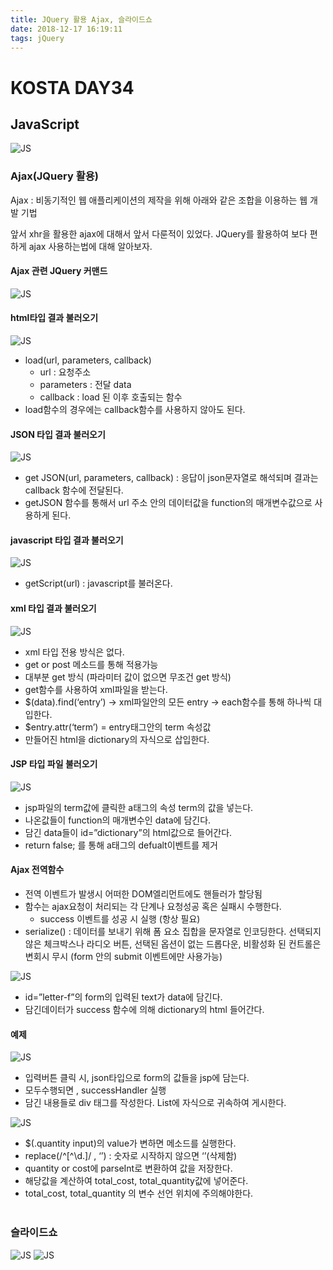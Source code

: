 ```yaml
---
title: JQuery 활용 Ajax, 슬라이드쇼
date: 2018-12-17 16:19:11
tags: jQuery
---
```

# KOSTA DAY34
## JavaScript
![JS](/images/JS_logo.png)

### Ajax(JQuery 활용)
Ajax : 비동기적인 웹 애플리케이션의 제작을 위해 아래와 같은 조합을 이용하는 웹 개발 기법
   
앞서 xhr을 활용한 ajax에 대해서 앞서 다룬적이 있었다. JQuery를 활용하여 보다 편하게 ajax 사용하는법에 대해 알아보자.

#### Ajax 관련 JQuery 커맨드
![JS](/images/javascript/JS05-01.png)

#### html타입 결과 불러오기
![JS](/images/javascript/JS05-02.png)
- load(url, parameters, callback)
    - url : 요청주소
    - parameters : 전달 data
    - callback : load 된 이후 호출되는 함수
- load함수의 경우에는 callback함수를 사용하지 않아도 된다.

#### JSON 타입 결과 불러오기
![JS](/images/javascript/JS05-03.png)
- get JSON(url, parameters, callback) : 응답이 json문자열로 해석되며 결과는 callback 함수에 전달된다.
- getJSON 함수를 통해서 url 주소 안의 데이터값을 function의 매개변수값으로 사용하게 된다.

#### javascript 타입 결과 불러오기
![JS](/images/javascript/JS05-11.png)
- getScript(url) : javascript를 불러온다.

#### xml 타입 결과 불러오기
![JS](/images/javascript/JS05-04.png)
- xml 타입 전용 방식은 없다.
- get or post 메소드를 통해 적용가능
- 대부분 get 방식 (파라미터 값이 없으면 무조건 get 방식)
- get함수를 사용하여 xml파일을 받는다.
- $(data).find(‘entry’) → xml파일안의 모든 entry → each함수를 통해 하나씩 대입한다.
- $entry.attr(‘term’) = entry태그안의 term 속성값
- 만들어진 html을 dictionary의 자식으로 삽입한다.

#### JSP 타입 파일 불러오기
![JS](/images/javascript/JS05-05.png)
- jsp파일의 term값에 클릭한 a태그의 속성 term의 값을 넣는다.
- 나온값들이 function의 매개변수인 data에 담긴다.
- 담긴 data들이 id=”dictionary”의 html값으로 들어간다.
- return false; 를 통해 a태그의 defualt이벤트를 제거

#### Ajax 전역함수
- 전역 이벤트가 발생시 어떠한 DOM엘리먼트에도 핸들러가 할당됨
- 함수는 ajax요청이 처리되는 각 단계나 요청성공 혹은 실패시 수행한다.
    - success 이벤트를 성공 시 실행 (항상 필요)
- serialize() : 데이터를 보내기 위해 폼 요소 집합을 문자열로 인코딩한다.
선택되지 않은 체크박스나 라디오 버튼, 선택된 옵션이 없는 드롭다운, 비활성화 된 컨트롤은 변회시 무시
(form 안의 submit 이벤트에만 사용가능)

![JS](/images/javascript/JS05-06.png)
- id=”letter-f”의 form의 입력된 text가 data에 담긴다.
- 담긴데이터가 success 함수에 의해 dictionary의 html 들어간다.

#### 예제
![JS](/images/javascript/JS05-07.png)
- 입력버튼 클릭 시, json타입으로 form의 값들을 jsp에 담는다.
- 모두수행되면 , successHandler 실행
- 담긴 내용들로 div 태그를 작성한다. List에 자식으로 귀속하여 게시한다.

![JS](/images/javascript/JS05-08.png)
- $(.quantity input)의 value가 변하면 메소드를 실행한다.
- replace(/^[^\d.]/ , ‘’) : 숫자로 시작하지 않으면 ‘’(삭제함)
- quantity or cost에 parseInt로 변환하여 값을 저장한다.
- 해당값을 계산하여 total_cost, total_quantity값에 넣어준다.
- total_cost, total_quantity 의 변수 선언 위치에 주의해야한다.
<br><br>

### 슬라이드쇼
![JS](/images/javascript/JS05-09.png)
![JS](/images/javascript/JS05-12.png)


